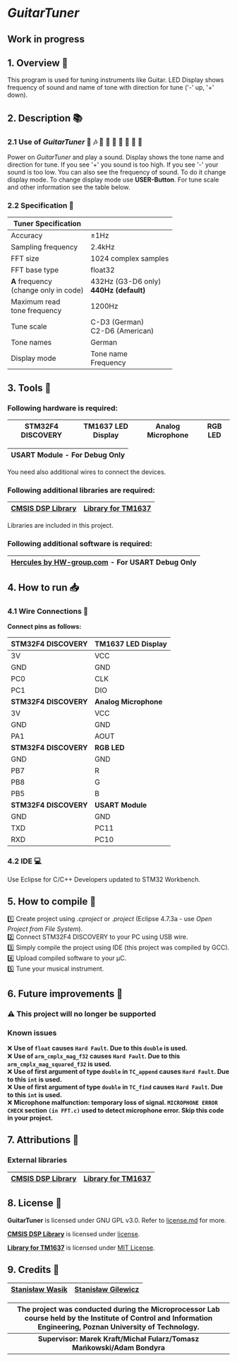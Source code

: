 ﻿# *GuitarTuner*

## Work in progress

## 1. Overview :eyes:
This program is used for tuning instruments like Guitar. LED Display shows frequency of sound and name of tone with direction for tune ('-' up, '+' down).

## 2. Description :books:
### 2.1 Use of *GuitarTuner* :musical_score: :notes: :musical_note: :trumpet: :saxophone: :postal_horn: :guitar: :violin: :musical_keyboard: 
Power on *GuitarTuner* and play a sound. Display shows the tone name and direction for tune. If you see '+' you sound is too high. If you see '-' your sound is too low. You can also see the frequency of sound. To do it change display mode. To change display mode use **USER-Button**. For tune scale and other information see the table below. 

### 2.2 Specification :pushpin:
| Tuner Specification | |
| --- | --- |
| Accuracy | ±1Hz |
| Sampling frequency | 2.4kHz |
| FFT size | 1024 complex samples | 
| FFT base type | float32 |
| **A** frequency <br/> (change only in code) | 432Hz (G3-D6 only) <br/> **440Hz (default)** |
| Maximum read <br/> tone frequency | 1200Hz |
| Tune scale | C-D3 (German) <br/> C2-D6 (American) |
| Tone names | German |
| Display mode | Tone name <br/> Frequency |

## 3. Tools :wrench:
### Following hardware is required:

| STM32F4 DISCOVERY | TM1637 LED Display | Analog Microphone | RGB LED |
| --- | --- | --- | --- |

| USART Module - For Debug Only |
| --- |

You need also additional wires to connect the devices.

### Following additional libraries are required:
| [CMSIS DSP Library](https://github.com/ARM-software/CMSIS) | [Library for TM1637](https://github.com/rogerdahl/stm32-tm1637) |
| --- | --- |

Libraries are included in this project.

### Following additional software is required:

| [Hercules by HW-group.com](https://www.hw-group.com/products/hercules/index_en.html) - For USART Debug Only |
| --- |

## 4. How to run :inbox_tray:
### 4.1 Wire Connections :electric_plug:

**Connect pins as follows:** <br/>

| **STM32F4 DISCOVERY** | **TM1637 LED Display** | 
| ----------------- | ------------------ |
| 3V | VCC |
| GND | GND |
| PC0 | CLK |
| PC1 | DIO |
| **STM32F4 DISCOVERY** | **Analog Microphone** |
| 3V | VCC |
| GND | GND |
| PA1 | AOUT |
| **STM32F4 DISCOVERY** | **RGB LED** |
| GND | GND |
| PB7 | R |
| PB8 | G |
| PB5 | B |
| **STM32F4 DISCOVERY** | **USART Module** |
| GND | GND |
| TXD | PC11 |
| RXD | PC10 |

### 4.2 IDE :computer:
Use Eclipse for C/C++ Developers updated to STM32 Workbench.

## 5. How to compile :page_with_curl:
:one: Create project using *.cproject* or *.project* (Eclipse 4.7.3a - use *Open Project from File System*). <br/>
:two: Connect STM32F4 DISCOVERY to your PC using USB wire. <br/>
:three: Simply compile the project using IDE (this project was compiled by GCC). <br/>
:four: Upload compiled software to your μC. <br/>
:five: Tune your musical instrument. 

## 6. Future improvements :seedling:
### :warning: This project will no longer be supported

### Known issues
:x: **Use of `float` causes `Hard Fault`. Due to this `double` is used.**<br/>
:x: **Use of `arm_cmplx_mag_f32` causes `Hard Fault`. Due to this `arm_cmplx_mag_squared_f32` is used.** <br/>
:x: **Use of first argument of type `double` in `TC_append` causes `Hard Fault`. Due to this `int` is used.** <br/>
:x: **Use of first argument of type `double` in `TC_find` causes `Hard Fault`. Due to this `int` is used.** <br/>
:x: **Microphone malfunction: temporary loss of signal. `MICROPHONE ERROR CHECK` section `(in FFT.c)` used to detect microphone error. Skip this code in your project.** <br/>

## 7. Attributions :bookmark_tabs:
### External libraries
| [CMSIS DSP Library](https://github.com/ARM-software/CMSIS) | [Library for TM1637](https://github.com/rogerdahl/stm32-tm1637) |
| --- | --- |

## 8. License :scroll:
**GuitarTuner** is licensed under GNU GPL v3.0. Refer to [license.md](https://github.com/PUT-PTM/GuitarTuner/blob/master/license.md) for more. <br/>

**[CMSIS DSP Library](https://github.com/ARM-software/CMSIS)** is licensed under [license](https://github.com/ARM-software/CMSIS/blob/master/CMSIS/DSP_Lib/license.txt).
 <br/>

**[Library for TM1637](https://github.com/rogerdahl/stm32-tm1637/)** is licensed under [MIT License](https://github.com/rogerdahl/stm32-tm1637/blob/master/LICENSE.md). <br/>

## 9. Credits :gem:

| [Stanisław Wasik](https://github.com/st-wasik) | [Stanisław Gilewicz](https://github.com/forgut) |
| --- | --- | 


| **The project was conducted during the Microprocessor Lab course held by the Institute of Control and Information Engineering, Poznan University of Technology.** |
| :---: |
| **Supervisor: Marek Kraft/Michał Fularz/Tomasz Mańkowski/Adam Bondyra** |

